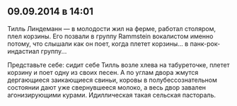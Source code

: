 ## 09.09.2014 в 14:01

Тилль Линдеманн — в молодости жил на ферме, работал столяром, плел корзины. Его позвали в группу
Rammstein вокалистом именно потому, что слышали как он поет, когда плетет корзины...
в панк-рок-индастиал группу...

Представьте себе: сидит себе Тилль возле хлева на табуреточке, плетет корзину и поет одну из своих
песен. А по углам двора жмутся дергающиеся заикающиеся свиньи, коровы в полубессознательном
состоянии дают уже свернувшееся молоко, а весь двор завален агонизирующими курами. Идиллическая
такая сельская пастораль.
